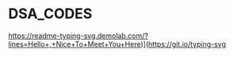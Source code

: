 # DSA_CODES
https://readme-typing-svg.demolab.com/?lines=Hello+,+Nice+To+Meet+You+Here)](https://git.io/typing-svg
